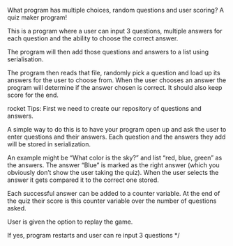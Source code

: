What program has multiple choices, random questions and user scoring? 
A quiz maker program! 

This is a program where a user can input 3 questions, multiple answers for each question and the ability to choose the correct answer.

The program will then add those questions and answers to a list using 
serialisation.

The program then reads that file, randomly pick a question and load up its answers 
for the user to choose from. When the user chooses an answer the program will determine if the answer chosen is correct.
It should also keep score for the end.

rocket Tips: First we need to create our repository of questions and answers. 

A simple way to do this is to have your program open up and ask the user to enter questions and their answers. 
Each question and the answers they add will be stored in serialization.

An example might be “What color is the sky?” and list “red, blue, green” as the answers. 
The answer “Blue” is marked as the right answer (which you obviously don’t show the user taking the quiz).
When the user selects the answer it gets compared it to the correct one stored.

Each successful answer can be added to a counter variable. 
At the end of the quiz their score is this counter variable over the number of questions asked.

User is given the option to replay the game.

If yes, program restarts and user can re input 3 questions
*/
